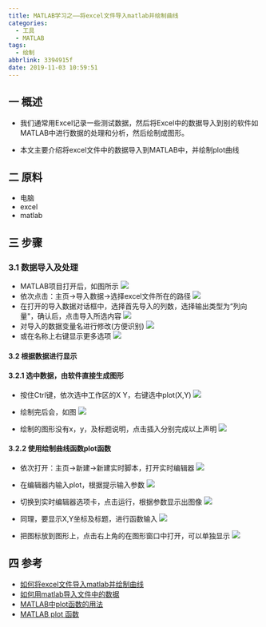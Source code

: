 ```yaml
---
title: MATLAB学习之——将excel文件导入matlab并绘制曲线
categories:
  - 工具
  - MATLAB
tags:
  - 绘制
abbrlink: 3394915f
date: 2019-11-03 10:59:51
---
```

## 一 概述

* 我们通常用Excel记录一些测试数据，然后将Excel中的数据导入到别的软件如MATLAB中进行数据的处理和分析，然后绘制成图形。 

* 本文主要介绍将excel文件中的数据导入到MATLAB中，并绘制plot曲线

<!--more-->

## 二 原料

* 电脑
* excel
* matlab

## 三 步骤
### 3.1 数据导入及处理

* MATLAB项目打开后，如图所示
![][1]
* 依次点击：主页->导入数据->选择excel文件所在的路径
![][2]
* 在打开的导入数据对话框中，选择首先导入的列数，选择输出类型为“列向量"，确认后，点击导入所选内容
![][3]
* 对导入的数据变量名进行修改(方便识别)
![][4]  
* 或在名称上右键显示更多选项
![][5]

#### 3.2 根据数据进行显示

#### 3.2.1 选中数据，由软件直接生成图形

* 按住Ctrl键，依次选中工作区的X Y，右键选中plot(X,Y)
![][6]

* 绘制完后会，如图
![][7]

* 绘制的图形没有x，y，及标题说明，点击插入分别完成以上声明
![][8]

#### 3.2.2 使用绘制曲线函数plot函数

* 依次打开：主页->新建->新建实时脚本，打开实时编辑器
![][9]

* 在编辑器内输入plot，根据提示输入参数
![][10]
* 切换到实时编辑器选项卡，点击运行，根据参数显示出图像
![][11]
* 同理，要显示X,Y坐标及标题，进行函数输入
![][12]
* 把图标放到图形上，点击右上角的在图形窗口中打开，可以单独显示
![][13]

## 四 参考
* [如何将excel文件导入matlab并绘制曲线][14]
* [如何用matlab导入文件中的数据][15]
* [MATLAB中plot函数的用法][16]
* [MATLAB plot 函数][17]

[1]:https://jsd.onmicrosoft.cn/gh/PGzxc/CDN/blog-image/matlab-draw-project.png
[2]:https://jsd.onmicrosoft.cn/gh/PGzxc/CDN/blog-image/matlab-draw-import-data-open.png
[3]:https://jsd.onmicrosoft.cn/gh/PGzxc/CDN/blog-image/matlab-import-excel-sele-data-type.png
[4]:https://jsd.onmicrosoft.cn/gh/PGzxc/CDN/blog-image/matlab-import-excel-change-name.png
[5]:https://jsd.onmicrosoft.cn/gh/PGzxc/CDN/blog-image/matlab-import-excel-show-more.png
[6]:https://jsd.onmicrosoft.cn/gh/PGzxc/CDN/blog-image/matlab-draw-software-plot.png
[7]:https://jsd.onmicrosoft.cn/gh/PGzxc/CDN/blog-image/matlab-software-plot-finish.png
[8]:https://jsd.onmicrosoft.cn/gh/PGzxc/CDN/blog-image/matlab-plot-insert-x-y-table.png
[9]:https://jsd.onmicrosoft.cn/gh/PGzxc/CDN/blog-image/matlab-new-script.png
[10]:https://jsd.onmicrosoft.cn/gh/PGzxc/CDN/blog-image/matlab-function-plot.png
[11]:https://jsd.onmicrosoft.cn/gh/PGzxc/CDN/blog-image/matlab-function-run.png
[12]:https://jsd.onmicrosoft.cn/gh/PGzxc/CDN/blog-image/matlab-function-x-y-table.png
[13]:https://jsd.onmicrosoft.cn/gh/PGzxc/CDN/blog-image/matlab-draw-open-dialog.png
[14]:https://jingyan.baidu.com/article/adc81513a396c6f723bf73f3.html
[15]:https://jingyan.baidu.com/article/1974b2894f3f6df4b1f7743d.html
[16]:https://blog.csdn.net/xuxinrk/article/details/80051238
[17]:https://baike.baidu.com/item/plot/10776857?fr=aladdin